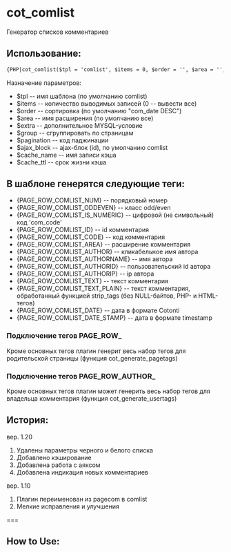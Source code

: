 # cot_comlist
Генератор списков комментариев

## Использование:

```html
{PHP|cot_comlist($tpl = 'comlist', $items = 0, $order = '', $area = '', $extra = '', $group = 0, $pagination = '', $ajax_block = 'comlist', $cache_name = '', $cache_ttl = 86400)}
```

Назначение параметров:
* $tpl -- имя шаблона (по умолчанию comlist)
* $items -- количество выводимых записей (0 -- вывести все)
* $order -- сортировка (по умолчанию "com_date DESC")
* $area -- имя расширения (по умолчанию все)
* $extra -- дополнительное MYSQL-условие
* $group -- сгруппировать по страницам
* $pagination -- код паджинации
* $ajax_block -- ajax-блок (id), по умолчанию comlist
* $cache_name -- имя записи кэша
* $cache_ttl -- срок жизни кэша

## В шаблоне генерятся следующие теги:

* {PAGE_ROW_COMLIST_NUM} -- порядковый номер
* {PAGE_ROW_COMLIST_ODDEVEN} -- класс odd/even
* {PAGE_ROW_COMLIST_IS_NUMERIC} -- цифровой (не символьный) код 'com_code'
* {PAGE_ROW_COMLIST_ID} -- id комментария
* {PAGE_ROW_COMLIST_CODE} -- код комментария
* {PAGE_ROW_COMLIST_AREA} -- расширение комментария
* {PAGE_ROW_COMLIST_AUTHOR} -- кликабельное имя автора
* {PAGE_ROW_COMLIST_AUTHORNAME} -- имя автора
* {PAGE_ROW_COMLIST_AUTHORID} -- пользовательский id автора
* {PAGE_ROW_COMLIST_AUTHORIP} -- ip автора
* {PAGE_ROW_COMLIST_TEXT} -- текст комментария
* {PAGE_ROW_COMLIST_TEXT_PLAIN} -- текст комментария, обработанный функцией strip_tags (без NULL-байтов, PHP- и HTML-тегов)
* {PAGE_ROW_COMLIST_DATE} -- дата в формате Cotonti
* {PAGE_ROW_COMLIST_DATE_STAMP} -- дата в формате timestamp

### Подключение тегов PAGE_ROW_

Кроме основных тегов плагин генерит весь набор тегов для родительской страницы (функция cot_generate_pagetags)

### Подключение тегов PAGE_ROW_AUTHOR_

Кроме основных тегов плагин может генерить весь набор тегов для владельца комментария (функция cot_generate_usertags)

## История:

вер. 1.20
1. Удалены параметры черного и белого списка
2. Добавлено кэширование
3. Добавлена работа с аяксом
4. Добавлена индикация новых комментариев

вер. 1.10
1. Плагин переименован из pagecom в comlist
2. Мелкие исправления и улучшения

===

## How to Use:
